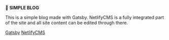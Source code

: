   📝 **SIMPLE BLOG**

This is a simple blog made with Gatsby. NetlifyCMS is a fully integrated part of the site and all site content can be edited                    through there.

[Gatsby](https://www.gatsbyjs.org)
[NetlifyCMS](https://www.netlifycms.org/)
